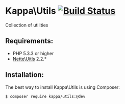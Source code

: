 # Kappa\Utils [![Build Status](https://travis-ci.org/Kappa-org/Utils.svg?branch=master)](https://travis-ci.org/Kappa-org/Utils)

Collection of utilities

## Requirements:

* PHP 5.3.3 or higher
* [Nette\Uitls](https://github.com/nette/utils) 2.2.*

## Installation:

The best way to install Kappa\Utils is using Composer:

```bash
$ composer require kappa/utils:@dev
```
